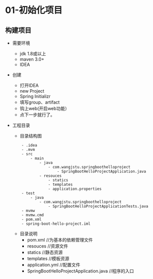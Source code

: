 # 01-初始化项目

## 构建项目

* 需要环境
    * jdk 1.8或以上
    * maven 3.0+
    * IDEA
* 创建
    * 打开IDEA
    * new Project
    * Spring Initializr
    * 填写group、artifact
    * 钩上web(开启web功能）
    * 点下一步就行了。
* 工程目录
    * 目录结构图
    ```SHELL
        - .idea
        - .mvm
        - src
    	    - main
    		    - java
        			- com.wangjstu.springboothelloproject
        				- SpringBootHelloProjectApplication.java
        		- resouces
        			- statics
        			- templates
        			- application.properties
	    - test
    	    - java
        	    - com.wangjstu.springboothelloproject
            	    - SpringBootHelloProjectApplicationTests.java
	    - mvmw
	    - mvmw.cmd
        - pom.xml
        - spring-boot-hello-project.iml
    ```
    
    * 目录说明
        * pom.xml  //为基本的依赖管理文件
        * resouces //资源文件
        * statics  //静态资源
        * templates //模板资源
        * application.yml //配置文件
        * SpringBootHelloProjectApplication.java  //程序的入口
